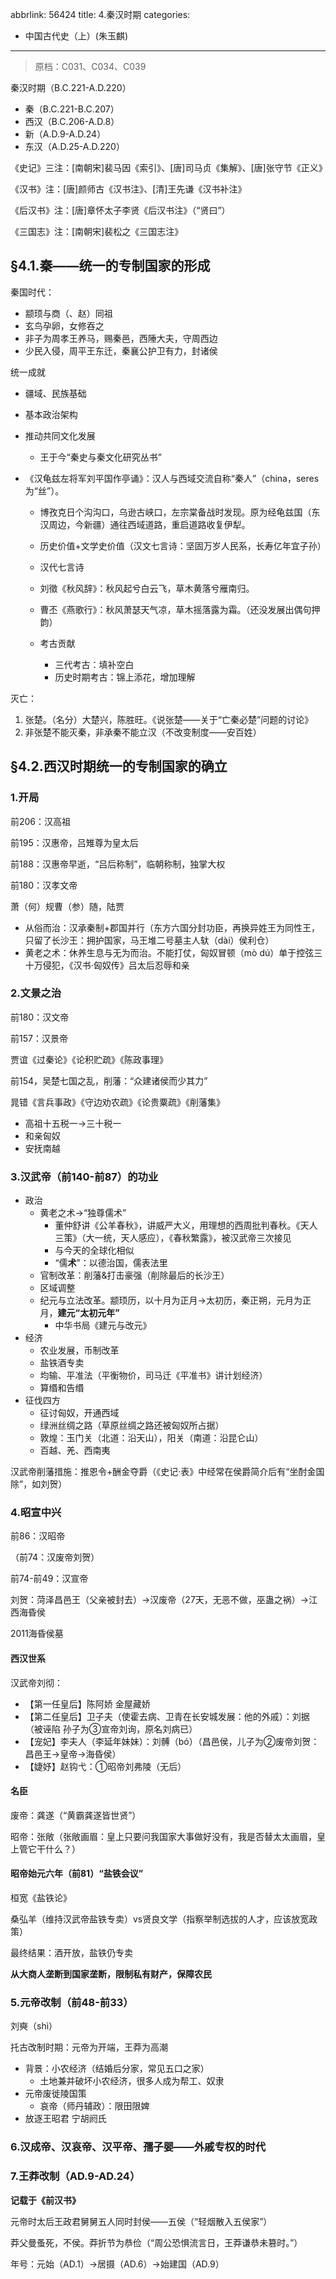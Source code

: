 abbrlink: 56424
title: 4.秦汉时期
categories:
  - 中国古代史（上）(朱玉麒)
---
> 原档：C031、C034、C039

秦汉时期（B.C.221-A.D.220）

- 秦（B.C.221-B.C.207）
- 西汉（B.C.206-A.D.8）
- 新（A.D.9-A.D.24）
- 东汉（A.D.25-A.D.220）

《史记》三注：[南朝宋]裴马因《索引》、[唐]司马贞《集解》、[唐]张守节《正义》

《汉书》注：[唐]颜师古《汉书注》、[清]王先谦《汉书补注》

《后汉书》注：[唐]章怀太子李贤《后汉书注》（“贤曰”）

《三国志》注：[南朝宋]裴松之《三国志注》

## §4.1.秦——统一的专制国家的形成

秦国时代：

- 颛顼与商（、赵）同祖
- 玄鸟孕卵，女修吞之
- 非子为周孝王养马，赐秦邑，西陲大夫，守周西边
- 少民入侵，周平王东迁，秦襄公护卫有力，封诸侯

统一成就

- 疆域、民族基础

- 基本政治架构

- 推动共同文化发展

  - 王于今“秦史与秦文化研究丛书”
- 《汉龟兹左将军刘平国作亭诵》：汉人与西域交流自称“秦人”（china，seres为“丝”）。

  - 博孜克日个沟沟口，乌逊古峡口，左宗棠备战时发现。原为经龟兹国（东汉周边，今新疆）通往西域道路，重启道路收复伊犁。
  - 历史价值+文学史价值（汉文七言诗：坚固万岁人民系，长寿亿年宜子孙）
  - 汉代七言诗
  - 刘徵《秋风辞》：秋风起兮白云飞，草木黄落兮雁南归。

  - 曹丕《燕歌行》：秋风萧瑟天气凉，草木摇落露为霜。（还没发展出偶句押韵）
  - 考古贡献

    - 三代考古：填补空白
    - 历史时期考古：锦上添花，增加理解

灭亡：

1. 张楚。（名分）大楚兴，陈胜旺。《说张楚——关于“亡秦必楚”问题的讨论》
2. 非张楚不能灭秦，非承秦不能立汉（不改变制度——安百姓）

## §4.2.西汉时期统一的专制国家的确立

### 1.开局

前206：汉高祖

前195：汉惠帝，吕雉尊为皇太后

前188：汉惠帝早逝，“吕后称制”，临朝称制，独掌大权

前180：汉孝文帝

萧（何）规曹（参）随，陆贾

- 从俗而治：汉承秦制+郡国并行（东方六国分封功臣，再换异姓王为同性王，只留了长沙王：拥护国家，马王堆二号墓主人轪（dài）侯利仓）
- 黄老之术：休养生息与无为而治。不能打仗，匈奴冒顿（mò dú）单于控弦三十万侵犯，《汉书·匈奴传》吕太后忍辱和亲

### 2.文景之治

前180：汉文帝

前157：汉景帝

贾谊《过秦论》《论积贮疏》《陈政事理》

前154，吴楚七国之乱，削藩：“众建诸侯而少其力”

晁错《言兵事政》《守边劝农疏》《论贵粟疏》《削藩集》

- 高祖十五税一→三十税一
- 和亲匈奴
- 安抚南越

### 3.汉武帝（前140-前87）的功业

- 政治
  - 黄老之术→“独尊儒术”
    - 董仲舒讲《公羊春秋》，讲威严大义，用理想的西周批判春秋。《天人三策》（大一统，天人感应），《春秋繁露》，被汉武帝三次接见
    - 与今天的全球化相似
    - “儒**术**”：以德治国，儒表法里
  - 官制改革：削藩&打击豪强（削除最后的长沙王）
  - 区域调整
  - 纪元与立法改革。颛顼历，以十月为正月→太初历，秦正朔，元月为正月，**建元“太初元年”**
    - 中华书局《建元与改元》
- 经济
  - 农业发展，币制改革
  - 盐铁酒专卖
  - 均输、平准法（平衡物价，司马迁《平准书》讲计划经济）
  - 算缗和告缗
- 征伐四方
  - 征讨匈奴，开通西域
  - 绿洲丝绸之路（草原丝绸之路还被匈奴所占据）
  - 敦煌：玉门关（北道：沿天山），阳关（南道：沿昆仑山）
  - 百越、羌、西南夷

汉武帝削藩措施：推恩令+酬金夺爵（《史记·表》中经常在侯爵简介后有“坐酎金国除”，如刘贺）

### 4.昭宣中兴

前86：汉昭帝

（前74：汉废帝刘贺）

前74-前49：汉宣帝

刘贺：菏泽昌邑王（父亲被封去）→汉废帝（27天，无恶不做，巫蛊之祸）→江西海昏侯

2011海昏侯墓

#### 西汉世系

汉武帝刘彻：

- 【第一任皇后】陈阿娇 金屋藏娇
- 【第二任皇后】卫子夫（使霍去病、卫青在长安城发展：他的外戚）：刘据（被诬陷 孙子为③宣帝刘询，原名刘病已）
- 【宠妃】李夫人（李延年妹妹）：刘髆（bó）（昌邑侯，儿子为②废帝刘贺：昌邑王→皇帝→海昏侯）
- 【婕妤】赵钩弋：①昭帝刘弗陵（无后）

#### 名臣

废帝：龚遂（“黄霸龚遂皆世贤”）

昭帝：张敞（张敞画眉：皇上只要问我国家大事做好没有，我是否替太太画眉，皇上管它干什么？）

#### 昭帝始元六年（前81）“盐铁会议”

桓宽《盐铁论》

桑弘羊（维持汉武帝盐铁专卖）vs贤良文学（指察举制选拔的人才，应该放宽政策）

最终结果：酒开放，盐铁仍专卖

**从大商人垄断到国家垄断，限制私有财产，保障农民**

### 5.元帝改制（前48-前33）

刘奭（shì）

托古改制时期：元帝为开端，王莽为高潮

- 背景：小农经济（结婚后分家，常见五口之家）
  - 土地兼并破坏小农经济，很多人成为帮工、奴隶
- 元帝废徙陵国策
  - 哀帝（师丹辅政）：限田限婢
- 放逐王昭君 宁胡阏氏

### 6.汉成帝、汉哀帝、汉平帝、孺子婴——外戚专权的时代

### 7.王莽改制（AD.9-AD.24）

**记载于《前汉书》**

元帝时太后王政君舅舅五人同时封侯——五侯（“轻烟散入五侯家”）

莽父曼蚤死，不侯。莽折节为恭俭（“周公恐惧流言日，王莽谦恭未篡时。”）

年号：元始（AD.1）→居摄（AD.6）→始建国（AD.9）